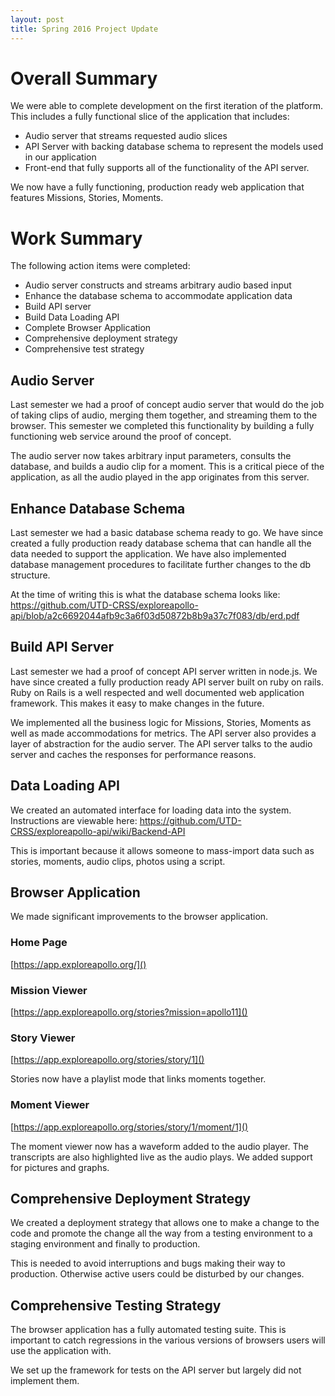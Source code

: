 ```yaml
---
layout: post
title: Spring 2016 Project Update
---
```


# Overall Summary

We were able to complete development on the first iteration of the platform. This includes a fully functional slice of the application that includes:

- Audio server that streams requested audio slices
- API Server with backing database schema to represent the models used in our application
- Front-end that fully supports all of the functionality of the API server.

We now have a fully functioning, production ready web application that features Missions, Stories, Moments.

# Work Summary

The following action items were completed:

- Audio server constructs and streams arbitrary audio based input
- Enhance the database schema to accommodate application data
- Build API server
- Build Data Loading API
- Complete Browser Application
- Comprehensive deployment strategy
- Comprehensive test strategy

## Audio Server

Last semester we had a proof of concept audio server that would do the job of
taking clips of audio, merging them together, and streaming them to the
browser. This semester we completed this functionality by building a fully
functioning web service around the proof of concept.

The audio server now takes arbitrary input parameters, consults the database,
and builds a audio clip for a moment. This is a critical piece of the
application, as all the audio played in the app originates from this server.

## Enhance Database Schema

Last semester we had a basic database schema ready to go. We have since created a fully production ready database schema that can handle all the data needed to support the application. We have also implemented database management procedures to facilitate further changes to the db structure.

At the time of writing this is what the database schema looks like: https://github.com/UTD-CRSS/exploreapollo-api/blob/a2c6692044afb9c3a6f03d50872b8b9a37c7f083/db/erd.pdf

## Build API Server

Last semester we had a proof of concept API server written in node.js. We have
since created a fully production ready API server built on ruby on rails.  Ruby
on Rails is a well respected and well documented web application framework.
This makes it easy to make changes in the future.

We implemented all the business logic for Missions, Stories, Moments as well as
made accommodations for metrics. The API server also provides a layer of
abstraction for the audio server. The API server talks to the audio server and
caches the responses for performance reasons.

## Data Loading API

We created an automated interface for loading data into the system.
Instructions are viewable here:
https://github.com/UTD-CRSS/exploreapollo-api/wiki/Backend-API

This is important because it allows someone to mass-import data such as
stories, moments, audio clips, photos using a script.

## Browser Application

We made significant improvements to the browser application. 

### Home Page

[https://app.exploreapollo.org/]()

### Mission Viewer

[https://app.exploreapollo.org/stories?mission=apollo11]()

### Story Viewer

[https://app.exploreapollo.org/stories/story/1]()

Stories now have a playlist mode that links moments together.

### Moment Viewer

[https://app.exploreapollo.org/stories/story/1/moment/1]()

The moment viewer now has a waveform added to the audio player. The transcripts are also highlighted live as the audio plays. We added support for pictures and graphs.

## Comprehensive Deployment Strategy

We created a deployment strategy that allows one to make a change to the code and promote the change all the way from a testing environment to a staging environment and finally to production.

This is needed to avoid interruptions and bugs making their way to production. Otherwise active users could be disturbed by our changes.

## Comprehensive Testing Strategy

The browser application has a fully automated testing suite. This is important to catch regressions in the various versions of browsers users will use the application with.

We set up the framework for tests on the API server but largely did not implement them.
